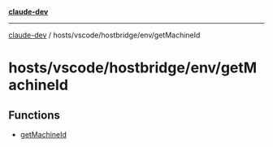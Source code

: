 [**claude-dev**](../../../../../README.md)

***

[claude-dev](../../../../../README.md) / hosts/vscode/hostbridge/env/getMachineId

# hosts/vscode/hostbridge/env/getMachineId

## Functions

- [getMachineId](functions/getMachineId.md)
